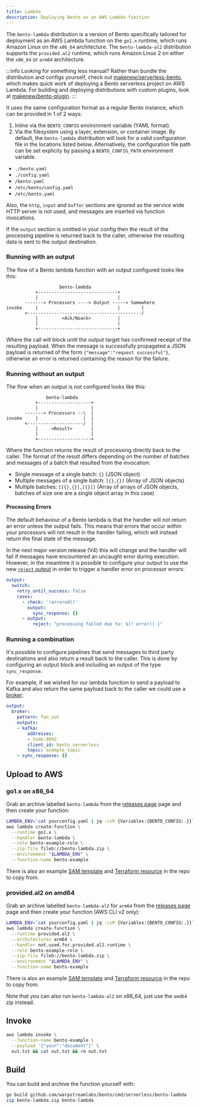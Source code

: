 ```yaml
---
title: Lambda
description: Deploying Bento as an AWS Lambda function
---
```


The `bento-lambda` distribution is a version of Bento specifically tailored
for deployment as an AWS Lambda function on the `go1.x` runtime,
which runs Amazon Linux on the `x86_64` architecture.
The `bento-lambda-al2` distribution supports the `provided.al2` runtime,
which runs Amazon Linux 2 on either the `x86_64` or `arm64` architecture.

:::info Looking for something less manual?
Rather than bundle the distribution and configs yourself,
check out [makenew/serverless-bento], which makes quick work of deploying 
a Bento serverless project on AWS Lambda.
For building and deploying distributions with custom plugins,
look at [makenew/bento-plugin].
:::

It uses the same configuration format as a regular Bento instance, which can be
provided in 1 of 2 ways:

1. Inline via the `BENTO_CONFIG` environment variable (YAML format).
2. Via the filesystem using a layer, extension, or container image. By default,
   the `bento-lambda` distribution will look for a valid configuration file in
   the locations listed below. Alternatively, the configuration file path can be
   set explicity by passing a `BENTO_CONFIG_PATH` environment variable.
  - `./bento.yaml`
  - `./config.yaml`
  - `/bento.yaml`
  - `/etc/bento/config.yaml`
  - `/etc/bento.yaml`

Also, the `http`, `input` and `buffer` sections are ignored as the service wide
HTTP server is not used, and messages are inserted via function invocations.

If the `output` section is omitted in your config then the result of the
processing pipeline is returned back to the caller, otherwise the resulting data
is sent to the output destination.

### Running with an output

The flow of a Bento lambda function with an output configured looks like this:

```text
                    bento-lambda
           +------------------------------+
           |                              |
       -------> Processors ----> Output -----> Somewhere
invoke     |                              |        |
       <-------------------------------------------/
           |         <Ack/Noack>          |
           |                              |
           +------------------------------+
```

Where the call will block until the output target has confirmed receipt of the
resulting payload. When the message is successfully propagated a JSON payload is
returned of the form `{"message":"request successful"}`, otherwise an error is
returned containing the reason for the failure.

### Running without an output

The flow when an output is not configured looks like this:

```text
               bento-lambda
           +--------------------+
           |                    |
       -------> Processors --\  |
invoke     |                 |  |
       <---------------------/  |
           |     <Result>       |
           |                    |
           +--------------------+
```

Where the function returns the result of processing directly back to the caller.
The format of the result differs depending on the number of batches and messages
of a batch that resulted from the invocation:

- Single message of a single batch: `{}` (JSON object)
- Multiple messages of a single batch: `[{},{}]` (Array of JSON objects)
- Multiple batches: `[[{},{}],[{}]]` (Array of arrays of JSON objects, batches
  of size one are a single object array in this case)

#### Processing Errors

The default behaviour of a Bento lambda is that the handler will not return an
error unless the output fails. This means that errors that occur within your
processors will not result in the handler failing, which will instead return the
final state of the message.

In the next major version release (V4) this will change and the handler will
fail if messages have encountered an uncaught error during execution. However,
in the meantime it is possible to configure your output to use the new
[`reject` output][output.reject] in order to trigger a handler error on
processor errors:

```yaml
output:
  switch:
    retry_until_success: false
    cases:
      - check: '!errored()'
        output:
          sync_response: {}
      - output:
          reject: "processing failed due to: ${! error() }"
```

### Running a combination

It's possible to configure pipelines that send messages to third party
destinations and also return a result back to the caller. This is done by
configuring an output block and including an output of the type
`sync_response`.

For example, if we wished for our lambda function to send a payload to Kafka
and also return the same payload back to the caller we could use a
[broker][output-broker]:

```yml
output:
  broker:
    pattern: fan_out
    outputs:
    - kafka:
        addresses:
        - todo:9092
        client_id: bento_serverless
        topic: example_topic
    - sync_response: {}
```

## Upload to AWS

### go1.x on x86_64

Grab an archive labelled `bento-lambda` from the [releases page][releases]
page and then create your function:

```sh
LAMBDA_ENV=`cat yourconfig.yaml | jq -csR {Variables:{BENTO_CONFIG:.}}`
aws lambda create-function \
  --runtime go1.x \
  --handler bento-lambda \
  --role bento-example-role \
  --zip-file fileb://bento-lambda.zip \
  --environment "$LAMBDA_ENV" \
  --function-name bento-example
```

There is also an example [SAM template][sam-template] and
[Terraform resource][tf-example] in the repo to copy from.

### provided.al2 on amd64

Grab an archive labelled `bento-lambda-al2` for `arm64` from the [releases page][releases]
page and then create your function (AWS CLI v2 only):

```sh
LAMBDA_ENV=`cat yourconfig.yaml | jq -csR {Variables:{BENTO_CONFIG:.}}`
aws lambda create-function \
  --runtime provided.al2 \
  --architectures arm64 \
  --handler not.used.for.provided.al2.runtime \
  --role bento-example-role \
  --zip-file fileb://bento-lambda.zip \
  --environment "$LAMBDA_ENV" \
  --function-name bento-example
```

There is also an example [SAM template][sam-template-al2] and
[Terraform resource][tf-example-al2] in the repo to copy from.

Note that you can also run `bento-lambda-al2` on x86_64, just use the `amd64` zip instead.

## Invoke

```sh
aws lambda invoke \
  --function-name bento-example \
  --payload '{"your":"document"}' \
  out.txt && cat out.txt && rm out.txt
```

## Build

You can build and archive the function yourself with:

```sh
go build github.com/warpstreamlabs/bento/cmd/serverless/bento-lambda
zip bento-lambda.zip bento-lambda
```

[releases]: https://github.com/warpstreamlabs/bento/releases
[sam-template]: https://github.com/warpstreamlabs/bento/tree/main/resources/serverless/lambda/bento-lambda-sam.yaml
[tf-example]: https://github.com/warpstreamlabs/bento/tree/main/resources/serverless/lambda/bento-lambda.tf
[sam-template-al2]: https://github.com/warpstreamlabs/bento/tree/main/resources/serverless/lambda/bento-lambda-al2-sam.yaml
[tf-example-al2]: https://github.com/warpstreamlabs/bento/tree/main/resources/serverless/lambda/bento-lambda-al2.tf
[output-broker]: /docs/components/outputs/broker
[output.reject]: /docs/components/outputs/reject
[makenew/serverless-bento]: https://github.com/makenew/serverless-bento
[makenew/bento-plugin]: https://github.com/makenew/bento-plugin
